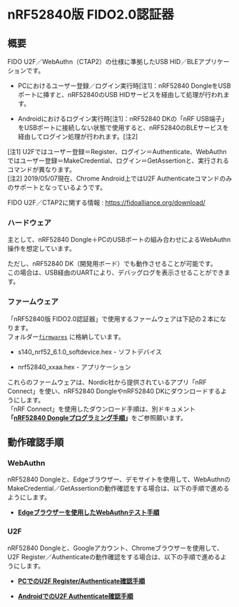 # nRF52840版 FIDO2.0認証器

## 概要
FIDO U2F／WebAuthn（CTAP2）の仕様に準拠したUSB HID／BLEアプリケーションです。

- PCにおけるユーザー登録／ログイン実行時[注1]：nRF52840 DongleをUSBポートに挿すと、nRF52840のUSB HIDサービスを経由して処理が行われます。

- Androidにおけるログイン実行時[注1]：nRF52840 DKの「nRF USB端子」をUSBポートに接続しない状態で使用すると、nRF52840のBLEサービスを経由してログイン処理が行われます。[注2]

[注1] U2Fではユーザー登録＝Register、ログイン＝Authenticate、WebAuthnではユーザー登録＝MakeCredential、ログイン＝GetAssertionと、実行されるコマンドが異なります。<br>
[注2] 2019/05/07現在、Chrome Android上ではU2F Authenticateコマンドのみのサポートとなっているようです。

FIDO U2F／CTAP2に関する情報 : https://fidoalliance.org/download/

### ハードウェア

主として、nRF52840 Dongle＋PCのUSBポートの組み合わせによるWebAuthn操作を想定しています。

ただし、nRF52840 DK（開発用ボード）でも動作させることが可能です。<br>
この場合は、USB経由のUARTにより、デバッグログを表示させることができます。

### ファームウェア

「nRF52840版 FIDO2.0認証器」で使用するファームウェアは下記の２本になります。<br>
フォルダー[`firmwares`](firmwares/README.md) に格納しています。

- s140_nrf52_6.1.0_softdevice.hex - ソフトデバイス

- nrf52840_xxaa.hex - アプリケーション

これらのファームウェアは、Nordic社から提供されているアプリ「nRF Connect」を使い、nRF52840 DongleやnRF52840 DKにダウンロードするようにします。<br>
「nRF Connect」を使用したダウンロード手順は、別ドキュメント<b>「[nRF52840 Dongleプログラミング手順](../Development/nRF52840/NRFCONNECTINST.md)」</b>をご参照願います。
　
## 動作確認手順

### WebAuthn

nRF52840 Dongleと、Edgeブラウザー、デモサイトを使用して、WebAuthnのMakeCredential／GetAssertionの動作確認をする場合は、以下の手順で進めるようにします。

- <b>[Edgeブラウザーを使用したWebAuthnテスト手順](../Research/FIDO_2_0/EDGETEST.md)</b>

### U2F

nRF52840 Dongleと、Googleアカウント、Chromeブラウザーを使用して、U2F Register／Authenticateの動作確認をする場合は、以下の手順で進めるようにします。

- <b>[PCでのU2F Register/Authenticate確認手順](PCCHROME.md)</b>

- <b>[AndroidでのU2F Authenticate確認手順](ANDROID.md)</b>

